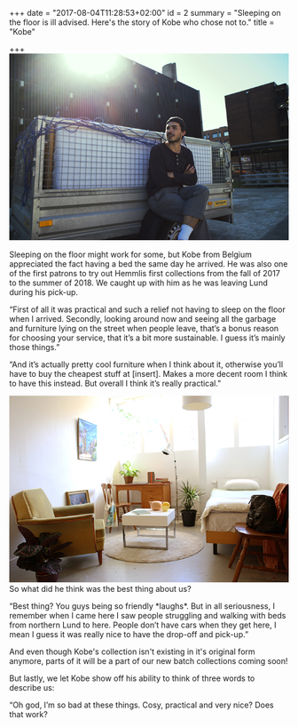 +++
date = "2017-08-04T11:28:53+02:00"
id = 2
summary = "Sleeping on the floor is ill advised. Here's the story of Kobe who chose not to."
title = "Kobe"

+++
![](/uploads/2018/06/28/Kobe_1_small.jpg)

Sleeping on the floor might work for some, but Kobe from Belgium appreciated the fact having a bed the same day he arrived. He was also one of the first patrons to try out Hemmlis first collections from the fall of 2017 to the summer of 2018. We caught up with him as he was leaving Lund during his pick-up.

“First of all it was practical and such a relief not having to sleep on the floor when I arrived. Secondly, looking around now and seeing all the garbage and furniture lying on the street when people leave, that’s a bonus reason for choosing your service, that it’s a bit more sustainable. I guess it’s mainly those things.”

“And it’s actually pretty cool furniture when I think about it, otherwise you’ll have to buy the cheapest stuff at \[insert\]. Makes a more decent room I think to have this instead. But overall I think it’s really practical."

![](/uploads/2018/06/28/Kobe_Collection.jpg)So what did he think was the best thing about us?

“Best thing? You guys being so friendly \*laughs\*. But in all seriousness, I remember when I came here I saw people struggling and walking with beds from northern Lund to here. People don’t have cars when they get here, I mean I guess it was really nice to have the drop-off and pick-up.”

And even though Kobe's collection isn't existing in it's original form anymore, parts of it will be a part of our new batch collections coming soon!

But lastly, we let Kobe show off his ability to think of three words to describe us:

“Oh god, I’m so bad at these things. Cosy, practical and very nice? Does that work?